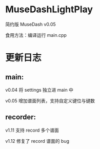 # MuseDashLightPlay
简约版 MuseDash v0.05

食用方法：编译运行 main.cpp

# 更新日志

## main:
v0.04 将 settings 独立进 main 中

v0.05 增加谱面列表，支持自定义键位与键数

## recorder:
v1.11 支持 record 多个谱面

v1.12 修复了 record 谱面的 bug
